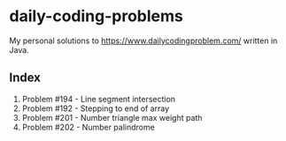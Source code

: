 # daily-coding-problems
My personal solutions to https://www.dailycodingproblem.com/ written in Java.

## Index
1. Problem #194 - Line segment intersection
2. Problem #192 - Stepping to end of array
3. Problem #201 - Number triangle max weight path
4. Problem #202 - Number palindrome
